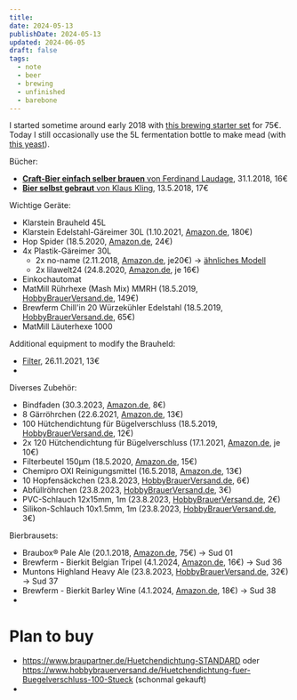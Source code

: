 ```yaml
---
title: 
date: 2024-05-13
publishDate: 2024-05-13
updated: 2024-06-05
draft: false
tags:
  - note
  - beer
  - brewing
  - unfinished
  - barebone
---
```


I started sometime around early 2018 with [this brewing starter set](https://www.amazon.de/gp/product/B01BFHWO9G/) for 75€. Today I still occasionally use the 5L fermentation bottle to make mead (with [this yeast](https://www.amazon.de/gp/product/B087PQ8ZKM/)).

Bücher:
- [**Craft-Bier einfach selber brauen** von Ferdinand Laudage](https://www.amazon.de/Craft-Bier-einfach-selber-brauen-yourself/dp/3818600058/), 31.1.2018, 16€
- [**Bier selbst gebraut** von Klaus Kling](https://www.amazon.de/gp/product/3895335509/), 13.5.2018, 17€

Wichtige Geräte:
- Klarstein Brauheld 45L
- Klarstein Edelstahl-Gäreimer 30L (1.10.2021, [Amazon.de](https://www.amazon.de/gp/product/B07TYPN4RJ/), 180€)
- Hop Spider (18.5.2020, [Amazon.de](https://www.amazon.de/gp/product/B07DP37CDH/), 24€)
- 4x Plastik-Gäreimer 30L
	- 2x no-name (2.11.2018, [Amazon.de](https://www.amazon.de/gp/product/B005F9UONE/), je20€) -> [ähnliches Modell](https://www.amazon.de/G%C3%A4reimer-G%C3%A4rr%C3%B6hrchen-Ablasshahn-G%C3%A4rbeh%C3%A4lter-Verg%C3%A4rung/dp/B0BRZZXLWM/)
	- 2x lilawelt24 (24.8.2020, [Amazon.de](https://www.amazon.de/gp/product/B01HN81FEG/), je 16€)
- Einkochautomat
- MatMill Rührhexe (Mash Mix) MMRH (18.5.2019, [HobbyBrauerVersand.de](https://www.hobbybrauerversand.de/MattMill-Ruehrhexe-Komplettset), 149€)
- Brewferm Chill'in 20 Würzekühler Edelstahl (18.5.2019, [HobbyBrauerVersand.de](https://www.hobbybrauerversand.de/Brewferm-Chillin-20-Wuerzekuehler-Edelstahl), 65€)
- MatMill Läuterhexe 1000

Additional equipment to modify the Brauheld:
- [Filter](https://www.amazon.de/gp/product/B07CPT3JXF/), 26.11.2021, 13€
- 

Diverses Zubehör:
- Bindfaden (30.3.2023, [Amazon.de](https://www.amazon.de/gp/product/B072B81S36/), 8€)
- 8 Gärröhrchen (22.6.2021, [Amazon.de](https://www.amazon.de/gp/product/B08CD9W8SZ/), 13€)
- 100 Hütchendichtung für Bügelverschluss (18.5.2019, [HobbyBrauerVersand.de](https://www.hobbybrauerversand.de/Huetchendichtung-fuer-Buegelverschluss-100-Stueck), 12€)
- 2x 120 Hütchendichtung für Bügelverschluss (17.1.2021, [Amazon.de](https://www.amazon.de/gp/product/B08BXFTJZN/), je 10€)
- Filterbeutel 150µm (18.5.2020, [Amazon.de](https://www.amazon.de/gp/product/B014GD9JGC/), 15€)
- Chemipro OXI Reinigungsmittel (16.5.2018, [Amazon.de](https://www.amazon.de/gp/product/B01GG86U0I/), 13€)
- 10 Hopfensäckchen (23.8.2023, [HobbyBrauerVersand.de](https://www.hobbybrauerversand.de/Hopfensaeckchen-10-Stueck), 6€)
- Abfüllröhrchen (23.8.2023, [HobbyBrauerVersand.de](https://www.hobbybrauerversand.de/Abfuellroehrchen), 3€)
- PVC-Schlauch 12x15mm, 1m (23.8.2023, [HobbyBrauerVersand.de](https://www.hobbybrauerversand.de/PVC-Schlauch-12-x-15-mm), 2€)
- Silikon-Schlauch 10x1.5mm, 1m (23.8.2023, [HobbyBrauerVersand.de](https://www.hobbybrauerversand.de/Silikonschlauch-10-x-15-mm), 3€)

Bierbrausets:
- Braubox® Pale Ale (20.1.2018, [Amazon.de](https://www.amazon.de/gp/product/B01BFHWO9G/), 75€) -> Sud 01
- Brewferm - Bierkit Belgian Tripel (4.1.2024, [Amazon.de](https://www.amazon.de/gp/product/B07VPWKJPQ/), 16€) -> Sud 36
- Muntons Highland Heavy Ale (23.8.2023, [HobbyBrauerVersand.de](https://www.hobbybrauerversand.de/Muntons-Highland-Heavy-Ale-3-kg-MHD-31032024), 32€) -> Sud 37
- Brewferm - Bierkit Barley Wine (4.1.2024, [Amazon.de](https://www.amazon.de/gp/product/B07T34SN3T/), 18€) -> Sud 38
- 

# Plan to buy

- https://www.braupartner.de/Huetchendichtung-STANDARD oder https://www.hobbybrauerversand.de/Huetchendichtung-fuer-Buegelverschluss-100-Stueck (schonmal gekauft)
- 